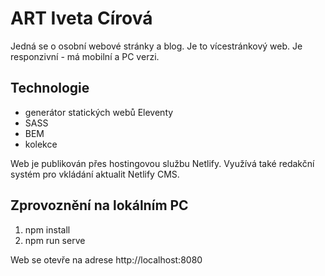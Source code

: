 # ART Iveta Círová

Jedná se o osobní webové stránky a blog. Je to vícestránkový web. Je responzivní - má mobilní a PC verzi.

## Technologie

- generátor statických webů Eleventy
- SASS
- BEM 
- kolekce

Web je publikován přes hostingovou službu Netlify. Využívá také redakční systém pro vkládání aktualit Netlify CMS.

## Zprovoznění na lokálním PC

1. npm install
2. npm run serve

Web se otevře na adrese http://localhost:8080